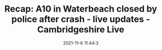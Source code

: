 ---
"title": "Recap: A10 in Waterbeach closed by police after crash - live updates - Cambridgeshire Live"
"date": "2021-11-6 11:44:3"
"feed_name": "GOOGLENEWSINDUSTRIAL"
"feed_website": "https://news.google.com/search?q=industrial%2Bincident&hl=en-US&gl=US&ceid=US:en"
"feed_rss": "https://news.google.com/rss/search?q=industrial%2Bincident&hl=en-US&gl=US&ceid=US:en"
"link": "https://www.cambridge-news.co.uk/news/local-news/a10-cambridge-traffic-a10-waterbeach-22088308"
"source": "{'href': 'https://www.cambridge-news.co.uk', 'title': 'Cambridgeshire Live'}"
"file": "_posts/2021-1-1-a0f5de3e75cf58f50f40cb47320ded1b874aa771.md"
"accident": "0"
"drilling": "0"
"dead": "0"
"injured": "0"
"arrested": "0"
"place": "unknown place"
"where": "unknown site"
"causes": "unknown"
"place_uri": "unknown place"
---